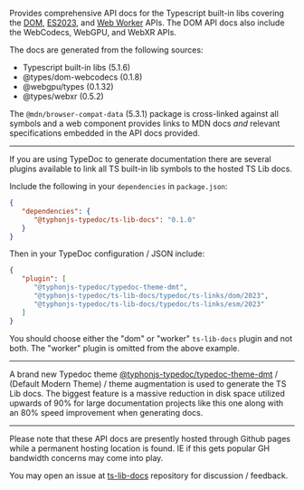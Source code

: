 Provides comprehensive API docs for the Typescript built-in libs covering the [DOM](https://typhonjs-typedoc.github.io/ts-lib-docs/2023/dom/), 
[ES2023](https://typhonjs-typedoc.github.io/ts-lib-docs/2023/esm/), and 
[Web Worker](https://typhonjs-typedoc.github.io/ts-lib-docs/2023/worker/) APIs. The DOM API docs also include the 
WebCodecs, WebGPU, and WebXR APIs.

The docs are generated from the following sources:
- Typescript built-in libs (5.1.6)
- @types/dom-webcodecs (0.1.8)
- @webgpu/types (0.1.32)
- @types/webxr (0.5.2)

The `@mdn/browser-compat-data` (5.3.1) package is cross-linked against all symbols and a web component 
provides links to MDN docs _and_ relevant specifications embedded in the API docs provided.

------------

If you are using TypeDoc to generate documentation there are several plugins available to link all TS built-in lib 
symbols to the hosted TS Lib docs. 

Include the following in your `dependencies` in `package.json`:
```json
{
   "dependencies": {
      "@typhonjs-typedoc/ts-lib-docs": "0.1.0"
   }
}
```

Then in your TypeDoc configuration / JSON include:

```json
{
   "plugin": [         
      "@typhonjs-typedoc/typedoc-theme-dmt",
      "@typhonjs-typedoc/ts-lib-docs/typedoc/ts-links/dom/2023",
      "@typhonjs-typedoc/ts-lib-docs/typedoc/ts-links/esm/2023"
   ]
}
```

You should choose either the "dom" or "worker" `ts-lib-docs` plugin and not both. The "worker" plugin is omitted from 
the above example.

------------

A brand new Typedoc theme [@typhonjs-typedoc/typedoc-theme-dmt](https://www.npmjs.com/package/@typhonjs-typedoc/typedoc-theme-dmt) / 
(Default Modern Theme) / theme augmentation is used to generate the TS Lib docs. The biggest feature is a massive 
reduction in disk space utilized upwards of 90% for large documentation projects like this one along with an 80% speed 
improvement when generating docs. 

------------

Please note that these API docs are presently hosted through Github pages while a permanent hosting location is found. 
IE if this gets popular GH bandwidth concerns may come into play.

You may open an issue at [ts-lib-docs](https://github.com/typhonjs-typedoc/ts-lib-docs) repository for discussion / 
feedback.